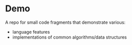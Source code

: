
# Demo

A repo for small code fragments that demonstrate various:
* language features
* implementations of common algorithms/data structures 
